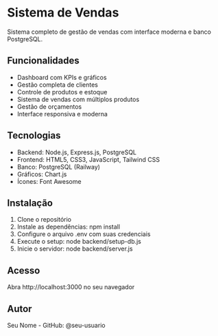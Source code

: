 ﻿# Sistema de Vendas

Sistema completo de gestão de vendas com interface moderna e banco PostgreSQL.

## Funcionalidades

- Dashboard com KPIs e gráficos
- Gestão completa de clientes
- Controle de produtos e estoque
- Sistema de vendas com múltiplos produtos
- Gestão de orçamentos
- Interface responsiva e moderna

## Tecnologias

- Backend: Node.js, Express.js, PostgreSQL
- Frontend: HTML5, CSS3, JavaScript, Tailwind CSS
- Banco: PostgreSQL (Railway)
- Gráficos: Chart.js
- Ícones: Font Awesome

## Instalação

1. Clone o repositório
2. Instale as dependências: npm install
3. Configure o arquivo .env com suas credenciais
4. Execute o setup: node backend/setup-db.js
5. Inicie o servidor: node backend/server.js

## Acesso

Abra http://localhost:3000 no seu navegador

## Autor

Seu Nome - GitHub: @seu-usuario
